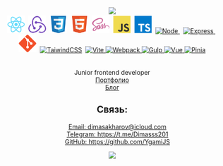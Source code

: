 <div align="center">
    <img src="https://capsule-render.vercel.app/api?type=waving&color=147&height=200&section=header&text=Dima%&desc=Frontend%20developer&animation=fadeIn&fontColor=fff&fontSize=60&fontAlign=20&fontAlignY=44&descSize=18&descAlign=12&descAlignY=17"/>
</div>
<div align="center">
    <a href="https://reactjs.org/">
        <img src="https://github.com/devicons/devicon/blob/master/icons/react/react-original.svg"
             title="React" alt="React"
             width="40" height="40"/></a>&nbsp;
    <a href="https://redux-toolkit.js.org/">
        <img src="https://github.com/devicons/devicon/blob/master/icons/redux/redux-original.svg"
             title="Redux Toolkit" alt="Redux Toolkit"
             width="40" height="40"/></a>&nbsp;       
    <a href="https://en.wikipedia.org/wiki/CSS">
        <img src="https://github.com/devicons/devicon/blob/master/icons/css3/css3-original.svg"
             title="CSS3" alt="CSS"
             width="40" height="40"/></a>&nbsp;
    <a href="https://en.wikipedia.org/wiki/HTML">
        <img src="https://github.com/devicons/devicon/blob/master/icons/html5/html5-original.svg"
             title="HTML5" alt="HTML"
             width="40" height="40"/></a>&nbsp;
    <a href="https://sass-lang.com/">
        <img src="https://github.com/devicons/devicon/blob/master/icons/sass/sass-original.svg"
             title="SASS" alt="SASS"
             width="40" height="40"/></a>&nbsp;         
    <a href="https://en.wikipedia.org/wiki/JavaScript">
        <img src="https://github.com/devicons/devicon/blob/master/icons/javascript/javascript-original.svg"
             title="JavaScript" alt="JavaScript"
             width="40" height="40"/></a>&nbsp;
    <a href="https://www.typescriptlang.org/">
        <img src="https://github.com/devicons/devicon/blob/master/icons/typescript/typescript-original.svg"
             title="TypeScript" alt="TypeScript"
             width="40" height="40"/></a>&nbsp;
       <a href="https://nodejs.org/en">
        <img src="https://cdn.jsdelivr.net/gh/devicons/devicon/icons/nodejs/nodejs-original-wordmark.svg" title="Node" alt="Node" width="40" height="40" />  
    </a>&nbsp;
    <a href="https://expressjs.com/" bgcolor="white">
        <img src="https://cdn.jsdelivr.net/gh/devicons/devicon/icons/express/express-original.svg" title="Express" alt="Express" width="40" height="40" />  
    </a>&nbsp;
    <a href="https://git-scm.com/">
        <img src="https://github.com/devicons/devicon/blob/master/icons/git/git-original.svg"
             title="Git" alt="Git"
             width="40" height="40"/></a>&nbsp;
    <a href="https://tailwindcss.com/">
        <img src="https://cdn.jsdelivr.net/gh/devicons/devicon/icons/tailwindcss/tailwindcss-plain.svg" 
             title="TailwindCSS" alt="TaiwindCSS"
             width="40" height="40"/></a>&nbsp;
     <a href="https://vitejs.dev/">
         <img src="https://vitejs.dev/logo.svg" title="Vite" alt="Vite" width="40" height="40"/>
    </a>  
    <a href="https://webpack.js.org/">
         <img src="https://cdn.jsdelivr.net/gh/devicons/devicon/icons/webpack/webpack-original.svg" title="Webpack" alt="Webpack" width="40" height="40"/>
    </a>    
    <a href="https://gulpjs.com/">
        <img src="https://cdn.jsdelivr.net/gh/devicons/devicon/icons/gulp/gulp-plain.svg" title="Gulp" alt="Gulp" width="40" height="40" />
    </a>
     <a href="https://vuejs.org/">
        <img src="https://cdn.jsdelivr.net/gh/devicons/devicon/icons/vuejs/vuejs-original.svg" title="Vue" alt="Vue" width="40" height="40" />
    </a>
    <a href="https://pinia.vuejs.org/">
        <img src="https://pinia.vuejs.org/logo.svg" title="Pinia" alt="Pinia" width="40" height="40" />
    </a>
</div>
<div align="center"><br /><img src="https://www.codewars.com/users/YgamiJS/badges/large" alt="" /> <br />Junior frontend developer<br /><a href="https://ygamijs.github.io/YgamiJS/">Портфолио</a><br /><a href="https://ygamijs.github.io/">Блог</a></div>
<div align="center">
<h2>Связь:</h2>
<ul style="list-style: none">
    <li><a href="mailto:dimasakharov@icloud.com">Email: dimasakharov@icloud.com</a></li>
    <li><a href="https://t.me/Dimasss201">Telegram: https://t.me/Dimasss201</a></li>
    <li><a href="https://github.com/YgamiJS">GitHub: https://github.com/YgamiJS</a></li>
</ul>
</div>
<!-- <h1>Hello!</h1>
<hr noshade>
<div align="centre">
My name is Dima<br>
I am learning Frontend Dev<br>
My stack:<br>
HTML<br>
CSS<br>
SASS<br>
SCSS<br>
TailwindCSS<br>
JSON<br>
JS<br>
TS<br>
React<br>
</div>
<div> -->
<!-- <h1>My works:</h1>
<div>
<img src="./Снимок веб-страницы_4-11-2022_21323_.jpeg" alt="">
<a href="https://ygamijs.github.io/Eat/">Сайт<a>
<hr noshade>
<img src="./Снимок веб-страницы_28-12-2022_182541_ygamijs.github.io.jpeg" alt="">
<a href="https://ygamijs.github.io/Prime-Car/">сайт</a>
<hr noshade>
<img src="./Снимок веб-страницы_5-11-2022_213539_.jpeg" alt="">
<hr noshade>
<img src="./Снимок веб-страницы_5-11-2022_204254_.jpeg" alt="">
<hr noshade>
<img src="./Снимок веб-страницы_26-9-2022_192350_.jpeg" alt="">
<hr noshade>
<img src="./Снимок веб-страницы_17-10-2022_75823_.jpeg" alt="">
<hr noshade>
<img src="./Снимок веб-страницы_16-9-2022_193841_.jpeg" alt="">
</div>
</div> -->
<div align="center">
<a href=mailto:dimasakharov@icloud.com>
<img src="https://capsule-render.vercel.app/api?type=waving&color=147&height=120&section=footer&text=ready%20to%20cooperation&animation=fadeIn&fontColor=fff&fontSize=12&fontAlign=50&fontAlignY=80&descSize=20&descAlign=84&descAlignY=43"/>
    </a>
</div>

<!--
**YgamiJS/YgamiJS** is a ✨ _special_ ✨ repository because its `README.md` (this file) appears on your GitHub profile.

Here are some ideas to get you started:

- 🔭 I’m currently working on ...
- 🌱 I’m currently learning ...
- 👯 I’m looking to collaborate on ...
- 🤔 I’m looking for help with ...
- 💬 Ask me about ...
- 📫 How to reach me: ...
- 😄 Pronouns: ...
- ⚡ Fun fact: ...
-->
